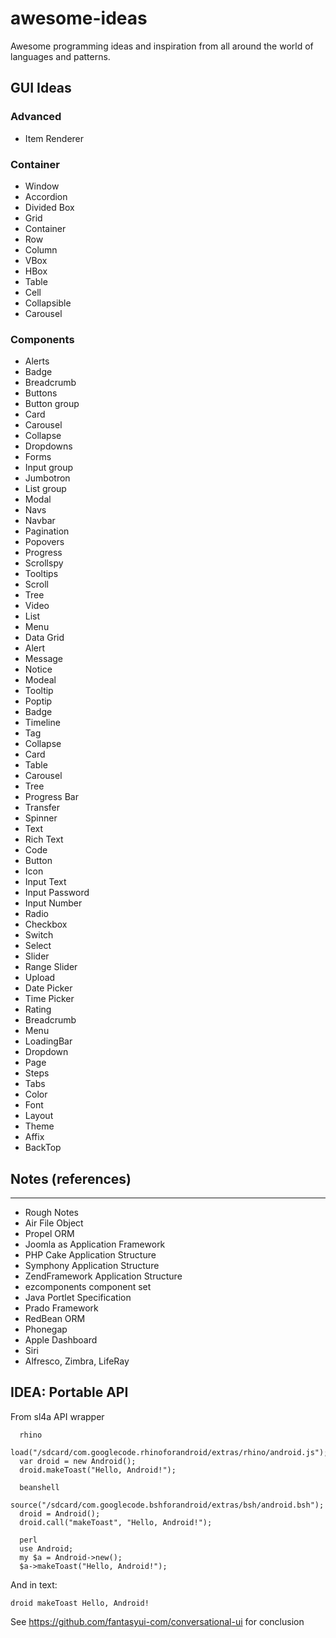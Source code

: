# awesome-ideas
Awesome programming ideas and inspiration from all around the world of languages and patterns.

## GUI Ideas

### Advanced
- Item Renderer

### Container
- Window
- Accordion
- Divided Box
- Grid
- Container
- Row
- Column
- VBox
- HBox
- Table
- Cell
- Collapsible
- Carousel

### Components
- Alerts
- Badge
- Breadcrumb
- Buttons
- Button group
- Card
- Carousel
- Collapse
- Dropdowns
- Forms
- Input group
- Jumbotron
- List group
- Modal
- Navs
- Navbar
- Pagination
- Popovers
- Progress
- Scrollspy
- Tooltips
- Scroll
- Tree
- Video
- List
- Menu
- Data Grid
- Alert
- Message
- Notice
- Modeal
- Tooltip
- Poptip
- Badge
- Timeline
- Tag
- Collapse
- Card
- Table
- Carousel
- Tree
- Progress Bar
- Transfer
- Spinner
- Text
- Rich Text
- Code
- Button
- Icon
- Input Text
- Input Password
- Input Number
- Radio
- Checkbox
- Switch
- Select
- Slider
- Range Slider
- Upload
- Date Picker
- Time Picker
- Rating
- Breadcrumb
- Menu
- LoadingBar
- Dropdown
- Page
- Steps
- Tabs
- Color
- Font
- Layout
- Theme
- Affix
- BackTop

## Notes (references)
----
- Rough Notes
- Air File Object
- Propel ORM
- Joomla as Application Framework
- PHP Cake Application Structure
- Symphony Application Structure
- ZendFramework Application Structure
- ezcomponents component set
- Java Portlet Specification
- Prado Framework
- RedBean ORM
- Phonegap
- Apple Dashboard
- Siri
- Alfresco, Zimbra, LifeRay

## IDEA: Portable API

From sl4a API wrapper

```
  rhino
  load("/sdcard/com.googlecode.rhinoforandroid/extras/rhino/android.js");
  var droid = new Android();
  droid.makeToast("Hello, Android!");

  beanshell
  source("/sdcard/com.googlecode.bshforandroid/extras/bsh/android.bsh");
  droid = Android();
  droid.call("makeToast", "Hello, Android!");

  perl
  use Android;
  my $a = Android->new();
  $a->makeToast("Hello, Android!");
```

And in text:

```
droid makeToast Hello, Android!

```

See https://github.com/fantasyui-com/conversational-ui for conclusion

